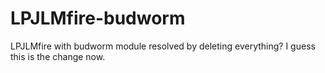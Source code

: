 # LPJLMfire-budworm
LPJLMfire with budworm module
resolved by deleting everything? I guess this is the change now.